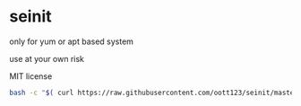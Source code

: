 # seinit
only for yum or apt based system

use at your own risk

MIT license

```bash
bash -c "$( curl https://raw.githubusercontent.com/oott123/seinit/master/seinit.sh)"
```

